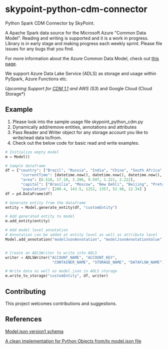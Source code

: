 # skypoint-python-cdm-connector
Python Spark CDM Connector by SkyPoint. 

A Apache Spark data source for the Microsoft Azure "Common Data Model". Reading and writing is supported and it is a work in progress. Library is in early stage and making progress each weekly sprint. Please file issues for any bugs that you find. 

For more information about the Azure Common Data Model, check out [this page](https://docs.microsoft.com/en-us/common-data-model/data-lake). <br>

We support Azure Data Lake Service (ADLS) as storage and usage within PySpark, Azure Functions etc.  

*Upcoming Support for [CDM 1.1](https://docs.microsoft.com/en-us/common-data-model/cdm-manifest) and AWS (S3*) and Google Cloud (Cloud Storage*) <br>

## Example

1. Please look into the sample usage file skypoint_python_cdm.py
2. Dynamically add/remove entities, annotations and attributes
3. Pass Reader and Writer object for any storage account you like to write/read data to/from.
4. Check out the below code for basic read and write examples.

```python
# Initialize empty model
m = Model()

# Sample dataframe
df = {"country": ["Brazil", "Russia", "India", "China", "South Africa", "ParaSF"],
       "currentTime": [datetime.now(), datetime.now(), datetime.now(), datetime.now(), datetime.now(), datetime.now()],
       "area": [8.516, 17.10, 3.286, 9.597, 1.221, 2.222],
       "capital": ["Brasilia", "Moscow", "New Dehli", "Beijing", "Pretoria", "ParaSF"],
       "population": [200.4, 143.5, 1252, 1357, 52.98, 12.34] }
df = pd.DataFrame(df)

# Generate entity from the dataframe
entity = Model.generate_entity(df, "customEntity")

# Add generated entity to model
m.add_entity(entity)

# Add model level annotation
# Annotation can be added at entity level as well as attribute level
Model.add_annotation("modelJsonAnnotation", "modelJsonAnnotationValue", m)


# Create an ADLSWriter to write into ADLS
writer = ADLSWriter("ACCOUNT_NAME", "ACCOUNT_KEY",
                     "CONTAINER_NAME", "STORAGE_NAME", "DATAFLOW_NAME")    

# Write data as well as model.json in ADLS storage
m.write_to_storage("customEntity", df, writer)
```

## Contributing

This project welcomes contributions and suggestions. 

## References

[Model.json version1 schema](https://github.com/microsoft/CDM/blob/master/docs/schema/modeljsonschema.json)

[A clean implementation for Python Objects from/to model.json file](https://github.com/Azure-Samples/cdm-azure-data-services-integration/blob/master/CDM/python/CdmModel.py)
